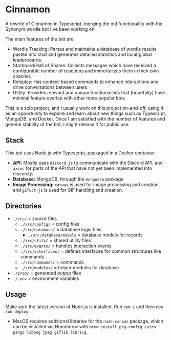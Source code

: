 # Cinnamon
A rewrite of Cinnamon in Typescript, merging the old functionality with the Synonym wordle bot I've been working on.

The main features of the bot are:
 - Wordle Tracking: Parses and maintains a database of wordle results pasted into chat and generates detailed statistics and local/global leaderboards.
 - Starboard/Hall of Shame: Collects messages which have received a configurable number of reactions and immortalizes them in their own channel.
 - Roleplay: Has context-based commands to enhance interactions and drive conversations between users
 - Utility: Provides relevant and unique functionalities that (hopefully) have minimal feature overlap with other more popular bots

This is a solo project, and I usually work on this project on-and-off, using it as an opportunity to explore and learn about new things such as Typescript, MongoDB, and Docker. Once I am satisfied with the number of features and general stability of the bot, I might release it for public use.

## Stack
This bot uses Node.js with Typescript, packaged in a Docker container.
 - **API:** Mostly uses `discord.js` to communicate with the Discord API, and `axios` for parts of the API that have not yet been implemented into discord.js
 - **Database:** MongoDB, through the `mongoose` package
 - **Image Processing:** `canvas` is used for image processing and creation, and `gifuct-js` is used for GIF handling and creation.


## Directories
 - `./src/` = source files
   - `./src/config/` = config files
   - `./src/database/` = database logic files
     - `./src/database/models` = database models for records
   - `./src/utils/` = shared utility files
   - `./src/events/` = handles interaction events
   - `./src/interfaces/` = defines interfaces for common structures like commands
   - `./src/commands/` = commands
   - `./src/modules/` = helper modules for database
 - `./prod/` = generated output files
 - `./.env` = environment variables

## Usage
Make sure the latest version of Node.js is installed.
Run `npm i` and then `npm run deploy`
 - MacOS requires additional libraries for the `node-canvas` package, which can be installed via Homebrew with `brew install pkg-config cairo pango libpng jpeg giflib librsvg`.
